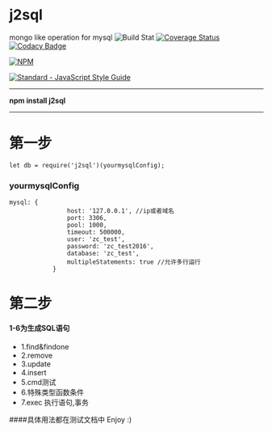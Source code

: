 # j2sql
mongo like  operation for mysql
![Build Stat](https://api.travis-ci.org/kongnet/j2sql.svg?branch=master)
[![Coverage Status](https://coveralls.io/repos/github/kongnet/j2sql/badge.svg?branch=master)](https://coveralls.io/github/kongnet/j2sql?branch=master)
[![Codacy Badge](https://api.codacy.com/project/badge/Grade/cdb51281906a41cd98273a8622588776)](https://www.codacy.com/app/9601698/j2sql?utm_source=github.com&amp;utm_medium=referral&amp;utm_content=kongnet/j2sql&amp;utm_campaign=Badge_Grade)

[![NPM](https://nodei.co/npm/j2sql.png?downloads=true&stars=true)](https://nodei.co/npm/j2sql/)

[![Standard - JavaScript Style Guide](https://cdn.rawgit.com/feross/standard/master/badge.svg)](https://github.com/feross/standard)

---

**npm install j2sql**

---

# 第一步

```
let db = require('j2sql')(yourmysqlConfig);
```

### yourmysqlConfig

```
mysql: {
				host: '127.0.0.1', //ip或者域名
				port: 3306,
				pool: 1000,
				timeout: 500000,
				user: 'zc_test',
				password: 'zc_test2016',
				database: 'zc_test',
				multipleStatements: true //允许多行运行
			}
```

# 第二步
#### 1-6为生成SQL语句
* 1.find&findone
* 2.remove
* 3.update
* 4.insert
* 5.cmd测试
* 6.特殊类型函数条件
* 7.exec 执行语句,事务

####具体用法都在测试文档中 
Enjoy :)


